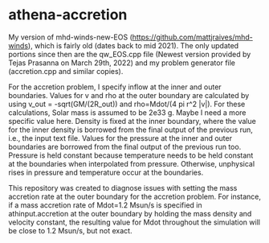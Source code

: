 # athena-accretion
My version of mhd-winds-new-EOS (https://github.com/mattjraives/mhd-winds), which is fairly old (dates back to mid 2021).
The only updated portions since then are the qw_EOS.cpp file (Newest version provided by Tejas Prasanna on March 29th, 2022) and my problem generator file (accretion.cpp and similar copies).

For the accretion problem, I specify inflow at the inner and outer boundaries.
Values for v and rho at the outer boundary are calculated by using v_out = -sqrt(GM/(2R_out)) and rho=Mdot/(4 pi r^2 |v|).
For these calculations, Solar mass is assumed to be 2e33 g. Maybe I need a more specific value here.
Density is fixed at the inner boundary, where the value for the inner density is borrowed from the final output of the previous run, i.e., the input text file.
Values for the pressure at the inner and outer boundaries are borrowed from the final output of the previous run too.
Pressure is held constant because temperature needs to be held constant at the boundaries when interpolated from pressure.
Otherwise, unphysical rises in pressure and temperature occur at the boundaries.

This repository was created to diagnose issues with setting the mass accretion rate at the outer boundary for the accretion problem.
For instance, if a mass accretion rate of Mdot=1.2 Msun/s is specified in athinput.accretion at the outer boundary by holding the mass density and velocity constant, the resulting value for Mdot throughout the simulation will be close to 1.2 Msun/s, but not exact.
